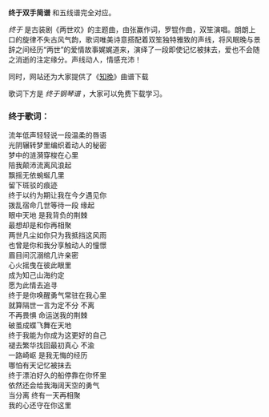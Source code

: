 

**终于双手简谱** 和五线谱完全对应。

_终于_
是古装剧《两世欢》的主题曲，由张赢作词，罗锟作曲，双笙演唱。朗朗上口的旋律不失古风气韵，歌词唯美诗意搭配着双笙独特雅致的声线，将风眠晚与景辞之间经历“两世”的爱情故事娓娓道来，演绎了一段即使记忆被抹去，爱也不会随之消逝的注定缘分。声线动人，情感充沛！

同时，网站还为大家提供了《[知晚](Music-11263-知晚-两世欢插曲-延续唯美甜蜜的氛围.html "知晚")》曲谱下载

歌词下方是 _终于钢琴谱_ ，大家可以免费下载学习。

### 终于歌词：

流年低声轻轻说一段温柔的唇语  
光阴辗转梦里编织着动人的秘密  
梦中的涟漪穿梭在心里  
陪我颠沛流离风浪起  
飘摇无依蜿蜒几里  
留下斑驳的痕迹  
终于以约为期让我在今夕遇见你  
拨乱宿命几世等待一段 缘起  
眼中天地 是我背负的荆棘  
最想却是和你再相聚  
两世凡尘如你只为我抵挡这风雨  
也曾是你和我分享触动人的憧憬  
眉目间沉溺绾几许亲密  
心火摇曳在彼此眼里  
成为知己山海约定  
愿为此情去追寻  
终于是你唤醒勇气常驻在我心里  
就算隔世一言为定不分 不离  
不再畏惧 命运送我的荆棘  
破茧成蝶飞舞在天地  
终于我能为你成为这更好的自己  
褪去繁华找回最初真心 不渝  
一路崎岖 是我无悔的经历  
哪怕有天记忆被抹去  
终于漂泊好久的船停靠在你怀里  
依然还会给我海阔天空的勇气  
当分离 终有一天再相聚  
我的心还守在你这里

